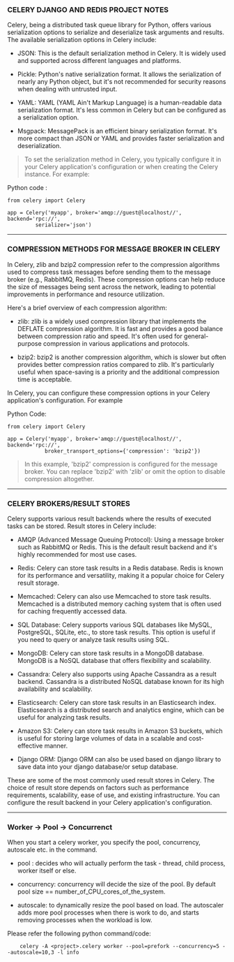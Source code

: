### CELERY DJANGO AND REDIS PROJECT NOTES

Celery, being a distributed task queue library for Python, offers various serialization options to serialize and deserialize task arguments and results.  The available serialization options in Celery include:

   - JSON: This is the default serialization method in Celery. It is widely used and supported across different languages and platforms.

   - Pickle: Python's native serialization format. It allows the serialization of nearly any Python object, but it's not recommended for security reasons when dealing with untrusted input.

   - YAML: YAML (YAML Ain't Markup Language) is a human-readable data serialization format. It's less common in Celery but can be configured as a serialization option.

   - Msgpack: MessagePack is an efficient binary serialization format. It's more compact than JSON or YAML and provides faster serialization and deserialization.

>To set the serialization method in Celery, you typically configure it in your Celery application's configuration or when creating the Celery instance. For example:

Python code :

    from celery import Celery

    app = Celery('myapp', broker='amqp://guest@localhost//', backend='rpc://', 
             serializer='json')


---

### COMPRESSION METHODS FOR MESSAGE BROKER IN CELERY

In Celery, zlib and bzip2 compression refer to the compression algorithms used to compress task messages before sending them to the message broker (e.g., RabbitMQ, Redis). These compression options can help reduce the size of messages being sent across the network, leading to potential improvements in performance and resource utilization.

Here's a brief overview of each compression algorithm:

   - zlib: zlib is a widely used compression library that implements the DEFLATE compression algorithm. It is fast and provides a good balance between compression ratio and speed. It's often used for general-purpose compression in various applications and protocols.

   - bzip2: bzip2 is another compression algorithm, which is slower but often provides better compression ratios compared to zlib. It's particularly useful when space-saving is a priority and the additional compression time is acceptable.

 In Celery, you can configure these compression options in your Celery application's configuration. For example

Python Code:

    from celery import Celery

    app = Celery('myapp', broker='amqp://guest@localhost//', backend='rpc://', 
                broker_transport_options={'compression': 'bzip2'})

  > In this example, 'bzip2' compression is configured for the message broker. You can replace 'bzip2' with 'zlib' or omit the option to disable compression altogether.


---

### CELERY BROKERS/RESULT STORES

Celery supports various result backends where the results of executed tasks can be stored. Result stores in Celery include:

  - AMQP (Advanced Message Queuing Protocol): Using a message broker such as RabbitMQ or Redis. This is the default result backend and it's highly recommended for most use cases.

  - Redis: Celery can store task results in a Redis database. Redis is known for its performance and versatility, making it a popular choice for Celery result storage.

  - Memcached: Celery can also use Memcached to store task results. Memcached is a distributed memory caching system that is often used for caching frequently accessed data.

  - SQL Database: Celery supports various SQL databases like MySQL, PostgreSQL, SQLite, etc., to store task results. This option is useful if you need to query or analyze task results using SQL.

  - MongoDB: Celery can store task results in a MongoDB database. MongoDB is a NoSQL database that offers flexibility and scalability.

  - Cassandra: Celery also supports using Apache Cassandra as a result backend. Cassandra is a distributed NoSQL database known for its high availability and scalability.

  - Elasticsearch: Celery can store task results in an Elasticsearch index. Elasticsearch is a distributed search and analytics engine, which can be useful for analyzing task results.

  - Amazon S3: Celery can store task results in Amazon S3 buckets, which is useful for storing large volumes of data in a scalable and cost-effective manner.

  - Django ORM: Django ORM can also be used based on django library to save data into your django database/or setup database.

These are some of the most commonly used result stores in Celery. The choice of result store depends on factors such as performance requirements, scalability, ease of use, and existing infrastructure. You can configure the result backend in your Celery application's configuration.


---

### Worker -> Pool -> Concurrenct

When you start a celery worker, you specify the pool, concurrency, autoscale etc. in the command.

  - pool : decides who will actually perform the task - thread, child process, worker itself or else.

  - concurrency: concurrency will decide the size of the pool. By default pool size == number_of_CPU_cores_of_the_system.

  - autoscale: to dynamically resize the pool based on load. The autoscaler adds more pool processes when there is work to do, and starts removing processes when the workload is low.

  Please refer the following python command/code:
    
        celery -A <project>.celery worker --pool=prefork --concurrency=5 --autoscale=10,3 -l info